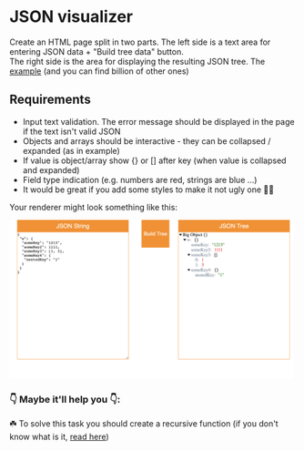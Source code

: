 # JSON visualizer

Create an HTML page split in two parts. The left side is a text area for entering JSON data + "Build tree data" button.<br/>
The right side is the area for displaying the resulting JSON tree.
The [example](https://jsoneditoronline.org/) (and you can find billion of other ones)

## Requirements

- Input text validation. The error message should be displayed in the page if the text isn't valid JSON
- Objects and arrays should be interactive - they can be collapsed / expanded (as in example)
- If value is object/array show {} or [] after key (when value is collapsed and expanded)
- Field type indication (e.g. numbers are red, strings are blue ...)
- It would be great if you add some styles to make it not ugly one 👹🤢

Your renderer might look something like this:

<div>
  <img src="../../assets/json-visualizer-example.png" width="500px"/>
</div>

### 👇 Maybe it'll help you 👇:

☘️ To solve this task you should create a recursive function (if you don't know what is it, [read here](https://learn.javascript.ru/recursion))
